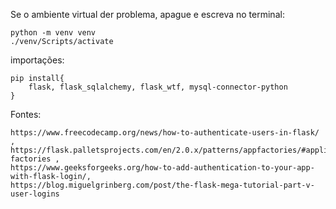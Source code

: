 Se o ambiente virtual der problema, apague e escreva no terminal:
    
    python -m venv venv
    ./venv/Scripts/activate

importações: 
    
    pip install{
        flask, flask_sqlalchemy, flask_wtf, mysql-connector-python
    }



Fontes: 

    https://www.freecodecamp.org/news/how-to-authenticate-users-in-flask/ ,
    https://flask.palletsprojects.com/en/2.0.x/patterns/appfactories/#application-factories ,
    https://www.geeksforgeeks.org/how-to-add-authentication-to-your-app-with-flask-login/,
    https://blog.miguelgrinberg.com/post/the-flask-mega-tutorial-part-v-user-logins
